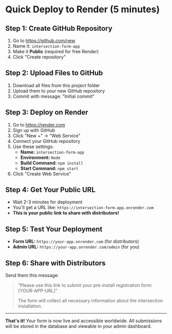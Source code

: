 # Quick Deploy to Render (5 minutes)

## Step 1: Create GitHub Repository
1. Go to https://github.com/new
2. Name it: `intersection-form-app`
3. Make it **Public** (required for free Render)
4. Click "Create repository"

## Step 2: Upload Files to GitHub
1. Download all files from this project folder
2. Upload them to your new GitHub repository
3. Commit with message: "Initial commit"

## Step 3: Deploy on Render
1. Go to https://render.com
2. Sign up with GitHub
3. Click "New +" → "Web Service"
4. Connect your GitHub repository
5. Use these settings:
   - **Name:** `intersection-form-app`
   - **Environment:** `Node`
   - **Build Command:** `npm install`
   - **Start Command:** `npm start`
6. Click "Create Web Service"

## Step 4: Get Your Public URL
- Wait 2-3 minutes for deployment
- You'll get a URL like: `https://intersection-form-app.onrender.com`
- **This is your public link to share with distributors!**

## Step 5: Test Your Deployment
- **Form URL:** `https://your-app.onrender.com` (for distributors)
- **Admin URL:** `https://your-app.onrender.com/admin` (for you)

## Step 6: Share with Distributors
Send them this message:
> "Please use this link to submit your pre-install registration form: [YOUR-APP-URL]"
> 
> The form will collect all necessary information about the intersection installation.

---

**That's it!** Your form is now live and accessible worldwide. All submissions will be stored in the database and viewable in your admin dashboard.
